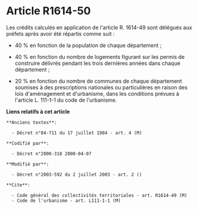 # Article R1614-50

Les crédits calculés en application de l'article R. 1614-49 sont délégués aux préfets après avoir été répartis comme suit :

- 40 % en fonction de la population de chaque département ;

- 40 % en fonction du nombre de logements figurant sur les permis de construire délivrés pendant les trois dernières années
dans chaque département ;

- 20 % en fonction du nombre de communes de chaque département soumises à des prescriptions nationales ou particulières en
raison des lois d'aménagement et d'urbanisme, dans les conditions prévues à l'article L. 111-1-1 du code de l'urbanisme.

**Liens relatifs à cet article**

	**Anciens textes**:

	  - Décret n°84-711 du 17 juillet 1984 - art. 4 (M)

	**Codifié par**:

	  - Décret n°2000-318 2000-04-07

	**Modifié par**:

	  - Décret n°2003-592 du 2 juillet 2003 - art. 2 ()

	**Cite**:

	  - Code général des collectivités territoriales - art. R1614-49 (M)
	  - Code de l'urbanisme - art. L111-1-1 (M)
